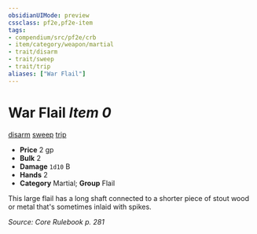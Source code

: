 ```yaml
---
obsidianUIMode: preview
cssclass: pf2e,pf2e-item
tags:
- compendium/src/pf2e/crb
- item/category/weapon/martial
- trait/disarm
- trait/sweep
- trait/trip
aliases: ["War Flail"]
---
```

# War Flail *Item 0*  
[disarm](../../../Rules/traits/disarm.md)  [sweep](../../../Rules/traits/sweep.md)  [trip](../../../Rules/traits/trip.md)  

- **Price** 2 gp
- **Bulk** 2
- **Damage** `1d10` B
- **Hands** 2
- **Category** Martial; **Group** Flail 

This large flail has a long shaft connected to a shorter piece of stout wood or metal that's sometimes inlaid with spikes.

*Source: Core Rulebook p. 281*